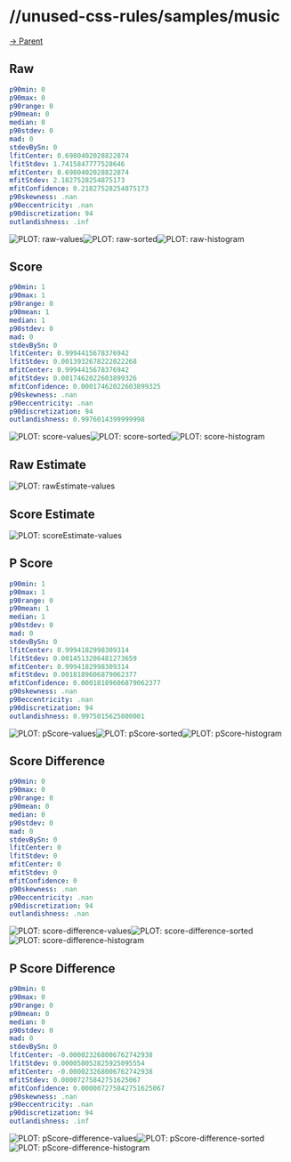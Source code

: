 
# //unused-css-rules/samples/music

[→ Parent](../..)


## Raw


```yaml
p90min: 0
p90max: 0
p90range: 0
p90mean: 0
median: 0
p90stdev: 0
mad: 0
stdevBySn: 0
lfitCenter: 0.6980402028822874
lfitStdev: 1.7415847777528646
mfitCenter: 0.6980402028822874
mfitStdev: 2.1827528254875173
mfitConfidence: 0.21827528254875173
p90skewness: .nan
p90eccentricity: .nan
p90discretization: 94
outlandishness: .inf

```

![PLOT: raw-values](./raw/values.svg)![PLOT: raw-sorted](./raw/sorted.svg)![PLOT: raw-histogram](./raw/histogram.svg)
## Score


```yaml
p90min: 1
p90max: 1
p90range: 0
p90mean: 1
median: 1
p90stdev: 0
mad: 0
stdevBySn: 0
lfitCenter: 0.9994415678376942
lfitStdev: 0.0013932678222022268
mfitCenter: 0.9994415678376942
mfitStdev: 0.0017462022603899326
mfitConfidence: 0.00017462022603899325
p90skewness: .nan
p90eccentricity: .nan
p90discretization: 94
outlandishness: 0.9976014399999998

```

![PLOT: score-values](./score/values.svg)![PLOT: score-sorted](./score/sorted.svg)![PLOT: score-histogram](./score/histogram.svg)
## Raw Estimate

![PLOT: rawEstimate-values](./rawEstimate/values.svg)
## Score Estimate

![PLOT: scoreEstimate-values](./scoreEstimate/values.svg)
## P Score


```yaml
p90min: 1
p90max: 1
p90range: 0
p90mean: 1
median: 1
p90stdev: 0
mad: 0
stdevBySn: 0
lfitCenter: 0.9994182998309314
lfitStdev: 0.0014513206481273659
mfitCenter: 0.9994182998309314
mfitStdev: 0.0018189606879062377
mfitConfidence: 0.00018189606879062377
p90skewness: .nan
p90eccentricity: .nan
p90discretization: 94
outlandishness: 0.9975015625000001

```

![PLOT: pScore-values](./pScore/values.svg)![PLOT: pScore-sorted](./pScore/sorted.svg)![PLOT: pScore-histogram](./pScore/histogram.svg)
## Score Difference


```yaml
p90min: 0
p90max: 0
p90range: 0
p90mean: 0
median: 0
p90stdev: 0
mad: 0
stdevBySn: 0
lfitCenter: 0
lfitStdev: 0
mfitCenter: 0
mfitStdev: 0
mfitConfidence: 0
p90skewness: .nan
p90eccentricity: .nan
p90discretization: 94
outlandishness: .nan

```

![PLOT: score-difference-values](./score-difference/values.svg)![PLOT: score-difference-sorted](./score-difference/sorted.svg)![PLOT: score-difference-histogram](./score-difference/histogram.svg)
## P Score Difference


```yaml
p90min: 0
p90max: 0
p90range: 0
p90mean: 0
median: 0
p90stdev: 0
mad: 0
stdevBySn: 0
lfitCenter: -0.000023268006762742938
lfitStdev: 0.000058052825925095554
mfitCenter: -0.000023268006762742938
mfitStdev: 0.00007275842751625067
mfitConfidence: 0.000007275842751625067
p90skewness: .nan
p90eccentricity: .nan
p90discretization: 94
outlandishness: .inf

```

![PLOT: pScore-difference-values](./pScore-difference/values.svg)![PLOT: pScore-difference-sorted](./pScore-difference/sorted.svg)![PLOT: pScore-difference-histogram](./pScore-difference/histogram.svg)